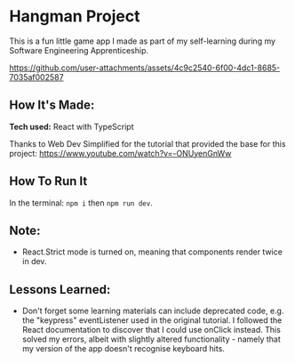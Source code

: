# Hangman Project

This is a fun little game app I made as part of my self-learning during my Software Engineering Apprenticeship.

https://github.com/user-attachments/assets/4c9c2540-6f00-4dc1-8685-7035af002587

## How It's Made:

**Tech used:** React with TypeScript

Thanks to Web Dev Simplified for the tutorial that provided the base for this project: https://www.youtube.com/watch?v=-ONUyenGnWw

## How To Run It

In the terminal: `npm i` then `npm run dev`.

## Note:

- React.Strict mode is turned on, meaning that components render twice in dev.

## Lessons Learned:

- Don't forget some learning materials can include deprecated code, e.g. the "keypress" eventListener used in the original tutorial. I followed the React documentation to discover that I could use onClick instead. This solved my errors, albeit with slightly altered functionality - namely that my version of the app doesn't recognise keyboard hits.
